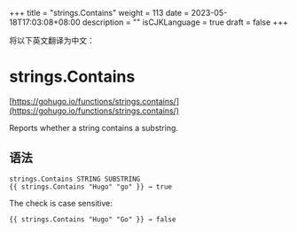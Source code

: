 +++
title = "strings.Contains"
weight = 113
date = 2023-05-18T17:03:08+08:00
description = ""
isCJKLanguage = true
draft = false
+++

将以下英文翻译为中文：
# strings.Contains

[https://gohugo.io/functions/strings.contains/](https://gohugo.io/functions/strings.contains/)

Reports whether a string contains a substring.

## 语法

```
strings.Contains STRING SUBSTRING
{{ strings.Contains "Hugo" "go" }} → true
```

The check is case sensitive:

```
{{ strings.Contains "Hugo" "Go" }} → false
```
